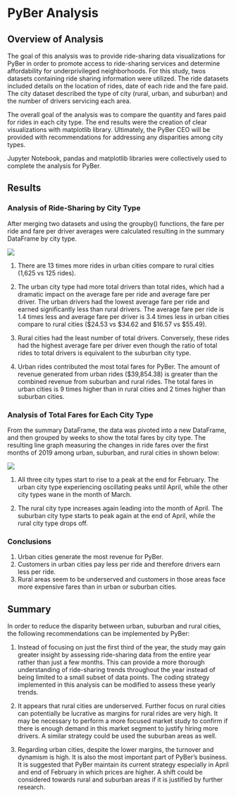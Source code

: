 # PyBer Analysis

## Overview of Analysis

The goal of this analysis was to provide ride-sharing data visualizations for PyBer in order to promote access to ride-sharing services and determine affordability for underprivileged neighborhoods.  For this study, twos datasets containing ride sharing information were utilized.  The ride datasets included details on the location of rides, date of each ride and the fare paid.  The city dataset described the type of city (rural, urban, and suburban) and the number of drivers servicing each area.

The overall goal of the analysis was to compare the quantity and fares paid for rides in each city type.  The end results were the creation of clear visualizations with matplotlib library.  Ultimately, the PyBer CEO will be provided with recommendations for addressing any disparities among city types.

Jupyter Notebook, pandas and matplotlib libraries were collectively used to complete the analysis for PyBer.

## Results

### Analysis of Ride-Sharing by City Type

After merging two datasets and using the groupby() functions, the fare per ride and fare per driver averages were calculated resulting in the summary DataFrame by city type. 

![
](https://github.com/jbowman86/PyBer_Analysis/blob/main/Resources/PyBer_summary_rides.png)

1. There are 13 times more rides in urban cities compare to rural cities (1,625 vs 125 rides).

2. The urban city type had more total drivers than total rides, which had a dramatic impact on the average fare per ride and average fare per driver.  The urban drivers had the lowest average fare per ride and earned significantly less than rural drivers. The average fare per ride is 1.4 times less and average fare per driver is 3.4 times less in urban cities compare to rural cities ($24.53 vs $34.62 and $16.57 vs $55.49).

3. Rural cities had the least number of total drivers.  Conversely, these rides had the highest average fare per driver even though the ratio of total rides to total drivers is equivalent to the suburban city type.  

4. Urban rides contributed the most total fares for PyBer.  The amount of revenue generated from urban rides ($39,854.38) is greater than the combined revenue from suburban and rural rides.  The total fares in urban cities is 9 times higher than in rural cities and 2 times higher than suburban cities.

### Analysis of Total Fares for Each City Type

From the summary DataFrame, the data was pivoted into a new DataFrame, and then grouped by weeks to show the total fares by city type.  The resulting line graph measuring the changes in ride fares over the first months of 2019 among urban, suburban, and rural cities in shown below:

![
](https://github.com/jbowman86/PyBer_Analysis/blob/main/Resources/PyBer_fare-summary.png)

1. All three city types start to rise to a peak at the end for February.  The urban city type experiencing oscillating peaks until April, while the other city types wane in the month of March.

2. The rural city type increases again leading into the month of April.  The suburban city type starts to peak again at the end of April, while the rural city type drops off.   

### Conclusions

1. Urban cities generate the most revenue for PyBer.
2. Customers in urban cities pay less per ride and therefore drivers earn less per ride.
3. Rural areas seem to be underserved and customers in those areas face more expensive fares than in urban or suburban cities.

## Summary

In order to reduce the disparity between urban, suburban and rural cities, the following recommendations can be implemented by PyBer:

1.	Instead of focusing on just the first third of the year, the study may gain greater insight by assessing ride-sharing data from the entire year rather than just a few months.  This can provide a more thorough understanding of ride-sharing trends throughout the year instead of being limited to a small subset of data points.  The coding strategy implemented in this analysis can be modified to assess these yearly trends.

2.	It appears that rural cities are underserved.  Further focus on rural cities can potentially be lucrative as margins for rural rides are very high.  It may be necessary to perform a more focused market study to confirm if there is enough demand in this market segment to justify hiring more drivers.  A similar strategy could be used the suburban areas as well.

3.	Regarding urban cities, despite the lower margins, the turnover and dynamism is high. It is also the most important part of PyBer’s business. It is suggested that PyBer maintain its current strategy especially in April and end of February in which prices are higher. A shift could be considered towards rural and suburban areas if it is justified by further research.


